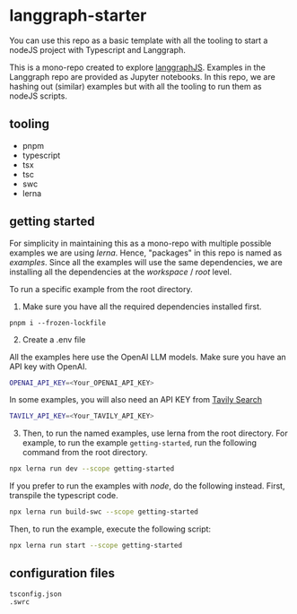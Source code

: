 # langgraph-starter

You can use this repo as a basic template with all the tooling to start a nodeJS project with Typescript and Langgraph.

This is a mono-repo created to explore [langgraphJS](https://github.com/langchain-ai/langgraphjs). Examples in the Langgraph repo are provided as Jupyter notebooks. In this repo, we are hashing out (similar) examples but with all the tooling to run them as nodeJS scripts.

## tooling

- pnpm
- typescript
- tsx
- tsc
- swc
- lerna

## getting started

For simplicity in maintaining this as a mono-repo with multiple possible examples we are using _lerna_. Hence, "packages" in this repo is named as _examples_. Since all the examples will use the same dependencies, we are installing all the dependencies at the _workspace_ / _root_ level.

To run a specific example from the root directory.

1. Make sure you have all the required dependencies installed first.

```
pnpm i --frozen-lockfile
```

2. Create a .env file

All the examples here use the OpenAI LLM models. Make sure you have an API key with OpenAI.

```bash
OPENAI_API_KEY=<Your_OPENAI_API_KEY>
```

In some examples, you will also need an API KEY from [Tavily Search](https://tavily.com/)

```bash
TAVILY_API_KEY=<Your_TAVILY_API_KEY>
```

3. Then, to run the named examples, use lerna from the root directory. For example, to run the example `getting-started`, run the following command from the root directory.

```bash
npx lerna run dev --scope getting-started
```

If you prefer to run the examples with _node_, do the following instead. First, transpile the typescript code.

```bash
npx lerna run build-swc --scope getting-started
```

Then, to run the example, execute the following script:

```bash
npx lerna run start --scope getting-started
```

## configuration files

```
tsconfig.json
.swrc
```
